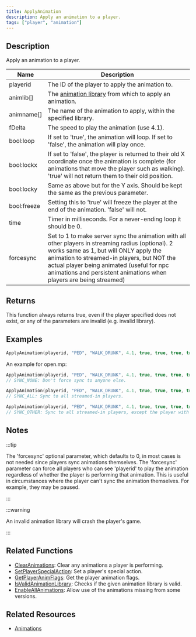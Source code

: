 ```yaml
---
title: ApplyAnimation
description: Apply an animation to a player.
tags: ["player", "animation"]
---
```


## Description

Apply an animation to a player.

| Name       | Description                                                                                                                                                                                                                                                                                                   |
| --------------- | ------------------------------------------------------------------------------------------------------------------------------------------------------------------------------------------------------------------------------------------------------------------------------------------------------------- |
| playerid        | The ID of the player to apply the animation to.                                                                                                                                                                                                                                                               |
| animlib[]       | The [animation library](../resources/animations) from which to apply an animation.                                                                                                                                                                                                                                                       |
| animname[]      | The name of the animation to apply, within the specified library.                                                                                                                                                                                                                                             |
| fDelta          | The speed to play the animation (use 4.1).                                                                                                                                                                                                                                                                    |
| bool:loop       | If set to 'true', the animation will loop. If set to 'false', the animation will play once.                                                                                                                                                                                                                              |
| bool:lockx      | If set to 'false', the player is returned to their old X coordinate once the animation is complete (for animations that move the player such as walking). 'true' will not return them to their old position.                                                                                                             |
| bool:locky      | Same as above but for the Y axis. Should be kept the same as the previous parameter.                                                                                                                                                                                                                          |
| bool:freeze     | Setting this to 'true' will freeze the player at the end of the animation. 'false' will not.                                                                                                                                                                                                                             |
| time            | Timer in milliseconds. For a never-ending loop it should be 0.                                                                                                                                                                                                                                                |
| forcesync        | Set to 1 to make server sync the animation with all other players in streaming radius (optional). 2 works same as 1, but will ONLY apply the animation to streamed-in players, but NOT the actual player being animated (useful for npc animations and persistent animations when players are being streamed) |

## Returns

This function always returns true, even if the player specified does not exist, or any of the parameters are invalid (e.g. invalid library).

## Examples

```c
ApplyAnimation(playerid, "PED", "WALK_DRUNK", 4.1, true, true, true, true, 1, 1);
```

An example for open.mp:

```c
ApplyAnimation(playerid, "PED", "WALK_DRUNK", 4.1, true, true, true, true, 1, SYNC_NONE);
// SYNC_NONE: Don't force sync to anyone else.

ApplyAnimation(playerid, "PED", "WALK_DRUNK", 4.1, true, true, true, true, 1, SYNC_ALL);
// SYNC_ALL: Sync to all streamed-in players.

ApplyAnimation(playerid, "PED", "WALK_DRUNK", 4.1, true, true, true, true, 1, SYNC_OTHER);
// SYNC_OTHER: Sync to all streamed-in players, except the player with the animation.
```

## Notes

:::tip

The 'forcesync' optional parameter, which defaults to 0, in most cases is not needed since players sync animations themselves. The 'forcesync' parameter can force all players who can see 'playerid' to play the animation regardless of whether the player is performing that animation. This is useful in circumstances where the player can't sync the animation themselves. For example, they may be paused.

:::

:::warning

An invalid animation library will crash the player's game.

:::

## Related Functions

- [ClearAnimations](ClearAnimations): Clear any animations a player is performing.
- [SetPlayerSpecialAction](SetPlayerSpecialAction): Set a player's special action.
- [GetPlayerAnimFlags](GetPlayerAnimFlags): Get the player animation flags.
- [IsValidAnimationLibrary](IsValidAnimationLibrary): Checks if the given animation library is valid.
- [EnableAllAnimations](EnableAllAnimations): Allow use of the animations missing from some versions.

## Related Resources

- [Animations](../resources/animations)
